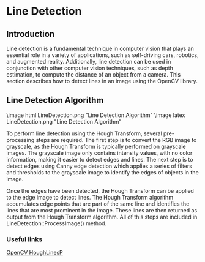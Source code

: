 # Line Detection

## Introduction

Line detection is a fundamental technique in computer vision that plays an
essential role in a variety of applications, such as self-driving cars,
robotics, and augmented reality. Additionally, line detection can be used in
conjunction with other computer vision techniques, such as depth estimation, to
compute the distance of an object from a camera. This section describes how to
detect lines in an image using the OpenCV library.

## Line Detection Algorithm

<!-- prettier-ignore-start -->
\image html LineDetection.png "Line Detection Algorithm" 
\image latex LineDetection.png "Line Detection Algorithm"
<!-- prettier-ignore-end -->

To perform line detection using the Hough Transform, several pre-processing
steps are required. The first step is to convert the RGB image to grayscale, as
the Hough Transform is typically performed on grayscale images. The grayscale
image only contains intensity values, with no color information, making it
easier to detect edges and lines. The next step is to detect edges using Canny
edge detection which applies a series of filters and thresholds to the grayscale
image to identify the edges of objects in the image.

Once the edges have been detected, the Hough Transform can be applied to the
edge image to detect lines. The Hough Transform algorithm accumulates edge
points that are part of the same line and identifies the lines that are most
prominent in the image. These lines are then returned as output from the Hough
Transform algorithm. All of this steps are included in
LineDetection::ProcessImage() method.

### Useful links

[OpenCV HoughLinesP](http://docs.opencv.org/2.4/modules/imgproc/doc/feature_detection.html?highlight=houghlinesp#houghlinesp)
